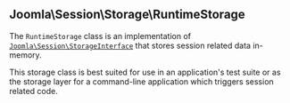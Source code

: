 ## Joomla\Session\Storage\RuntimeStorage

The `RuntimeStorage` class is an implementation of [`Joomla\Session\StorageInterface`](../StorageInterface.md) that stores session related data in-memory.

This storage class is best suited for use in an application's test suite or as the storage layer for a command-line application which triggers session related code.
